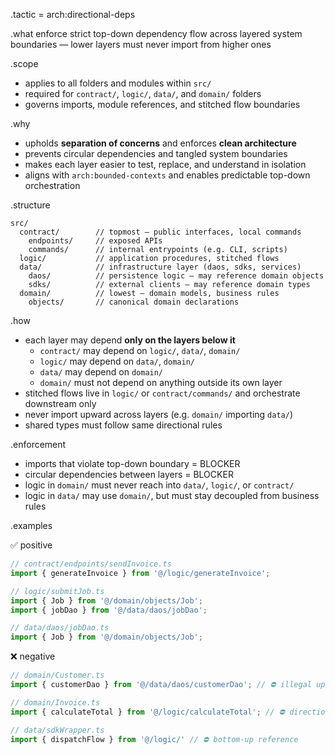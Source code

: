 .tactic = arch:directional-deps

.what
enforce strict top-down dependency flow across layered system boundaries — lower layers must never import from higher ones

.scope
- applies to all folders and modules within `src/`
- required for `contract/`, `logic/`, `data/`, and `domain/` folders
- governs imports, module references, and stitched flow boundaries

.why
- upholds **separation of concerns** and enforces **clean architecture**
- prevents circular dependencies and tangled system boundaries
- makes each layer easier to test, replace, and understand in isolation
- aligns with `arch:bounded-contexts` and enables predictable top-down orchestration

.structure
```
src/
  contract/        // topmost — public interfaces, local commands
    endpoints/     // exposed APIs
    commands/      // internal entrypoints (e.g. CLI, scripts)
  logic/           // application procedures, stitched flows
  data/            // infrastructure layer (daos, sdks, services)
    daos/          // persistence logic — may reference domain objects
    sdks/          // external clients — may reference domain types
  domain/          // lowest — domain models, business rules
    objects/       // canonical domain declarations
```

.how
- each layer may depend **only on the layers below it**
  - `contract/` may depend on `logic/`, `data/`, `domain/`
  - `logic/` may depend on `data/`, `domain/`
  - `data/` may depend on `domain/`
  - `domain/` must not depend on anything outside its own layer
- stitched flows live in `logic/` or `contract/commands/` and orchestrate downstream only
- never import upward across layers (e.g. `domain/` importing `data/`)
- shared types must follow same directional rules

.enforcement
- imports that violate top-down boundary = BLOCKER
- circular dependencies between layers = BLOCKER
- logic in `domain/` must never reach into `data/`, `logic/`, or `contract/`
- logic in `data/` may use `domain/`, but must stay decoupled from business rules

.examples

✅ positive
```ts
// contract/endpoints/sendInvoice.ts
import { generateInvoice } from '@/logic/generateInvoice';

// logic/submitJob.ts
import { Job } from '@/domain/objects/Job';
import { jobDao } from '@/data/daos/jobDao';

// data/daos/jobDao.ts
import { Job } from '@/domain/objects/Job';
```

❌ negative
```ts
// domain/Customer.ts
import { customerDao } from '@/data/daos/customerDao'; // ⛔ illegal upward import

// domain/Invoice.ts
import { calculateTotal } from '@/logic/calculateTotal'; // ⛔ direction violation

// data/sdkWrapper.ts
import { dispatchFlow } from '@/logic/' // ⛔ bottom-up reference
```

